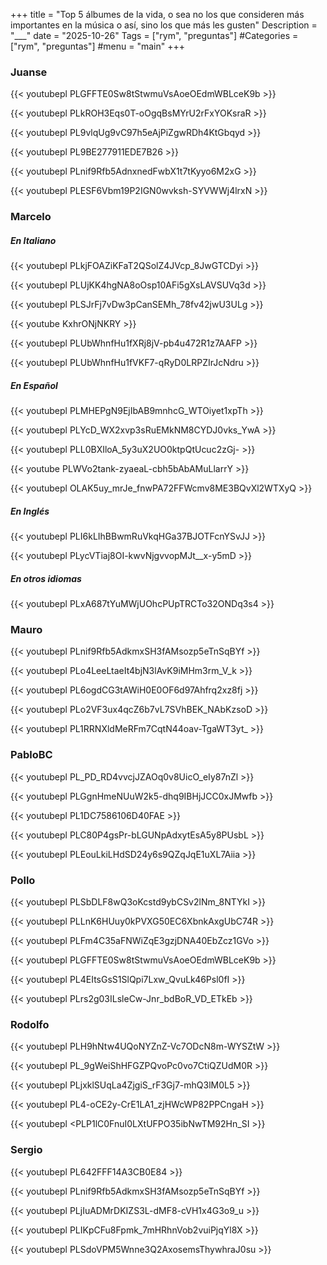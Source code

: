 +++
title = "Top 5 álbumes de la vida, o sea no los que consideren más importantes en la música o así, sino los que más les gusten"
Description = "___"
date = "2025-10-26"
Tags = ["rym", "preguntas"]
#Categories = ["rym", "preguntas"]
#menu = "main"
+++

### Juanse

{{< youtubepl PLGFFTE0Sw8tStwmuVsAoeOEdmWBLceK9b >}}

{{< youtubepl PLkROH3Eqs0T-oOgqBsMYrU2rFxYOKsraR >}}

{{< youtubepl PL9vlqUg9vC97h5eAjPiZgwRDh4KtGbqyd >}}

{{< youtubepl PL9BE277911EDE7B26 >}}

{{< youtubepl PLnif9Rfb5AdnxnedFwbX1t7tKyyo6M2xG >}}

{{< youtubepl PLESF6Vbm19P2IGN0wvksh-SYVWWj4lrxN >}}

### Marcelo

##### En Italiano

{{< youtubepl PLkjFOAZiKFaT2QSolZ4JVcp_8JwGTCDyi >}}

{{< youtubepl PLUjKK4hgNA8oOsp10AFi5gXsLAVSUVq3d >}}

{{< youtubepl PLSJrFj7vDw3pCanSEMh_78fv42jwU3ULg >}}

{{< youtube KxhrONjNKRY >}}

{{< youtubepl PLUbWhnfHu1fXRj8jV-pb4u472R1z7AAFP >}}

{{< youtubepl PLUbWhnfHu1fVKF7-qRyD0LRPZIrJcNdru >}}

##### En Español

{{< youtubepl PLMHEPgN9EjIbAB9mnhcG_WTOiyet1xpTh >}}

{{< youtubepl PLYcD_WX2xvp3sRuEMkNM8CYDJ0vks_YwA >}}

{{< youtubepl PLL0BXIloA_5y3uX2UO0ktpQtUcuc2zGj- >}}

{{< youtube  PLWVo2tank-zyaeaL-cbh5bAbAMuLlarrY >}}

{{< youtubepl OLAK5uy_mrJe_fnwPA72FFWcmv8ME3BQvXl2WTXyQ >}}

##### En Inglés

{{< youtubepl PLI6kLIhBBwmRuVkqHGa37BJOTFcnYSvJJ >}}

{{< youtubepl PLycVTiaj8OI-kwvNjgvvopMJt__x-y5mD >}}

##### En otros idiomas

{{< youtubepl PLxA687tYuMWjUOhcPUpTRCTo32ONDq3s4 >}}

### Mauro

{{< youtubepl PLnif9Rfb5AdkmxSH3fAMsozp5eTnSqBYf >}}

{{< youtubepl PLo4LeeLtaeIt4bjN3lAvK9iMHm3rm_V_k >}}

{{< youtubepl PL6ogdCG3tAWiH0E0OF6d97Ahfrq2xz8fj >}}

{{< youtubepl PLo2VF3ux4qcZ6b7vL7SVhBEK_NAbKzsoD >}}

{{< youtubepl PL1RRNXldMeRFm7CqtN44oav-TgaWT3yt_ >}}

### PabloBC

{{< youtubepl PL_PD_RD4vvcjJZAOq0v8UicO_eIy87nZl >}}

{{< youtubepl PLGgnHmeNUuW2k5-dhq9IBHjJCC0xJMwfb >}}

{{< youtubepl PL1DC7586106D40FAE >}}

{{< youtubepl PLC80P4gsPr-bLGUNpAdxytEsA5y8PUsbL >}}

{{< youtubepl PLEouLkiLHdSD24y6s9QZqJqE1uXL7Aiia >}}

### Pollo

{{< youtubepl PLSbDLF8wQ3oKcstd9ybCSv2lNm_8NTYkI >}}

{{< youtubepl PLLnK6HUuy0kPVXG50EC6XbnkAxgUbC74R >}}

{{< youtubepl PLFm4C35aFNWiZqE3gzjDNA40EbZcz1GVo >}}

{{< youtubepl PLGFFTE0Sw8tStwmuVsAoeOEdmWBLceK9b >}}

{{< youtubepl PL4EItsGsS1SlQpi7Lxw_QvuLk46Psl0fI >}}

{{< youtubepl PLrs2g03ILsleCw-Jnr_bdBoR_VD_ETkEb >}}

### Rodolfo

{{< youtubepl PLH9hNtw4UQoNYZnZ-Vc7ODcN8m-WYSZtW >}}

{{< youtubepl PL_9gWeiShHFGZPQvoPc0vo7CtiQZUdM0R >}}

{{< youtubepl PLjxklSUqLa4ZjgiS_rF3Gj7-mhQ3lM0L5 >}}

{{< youtubepl PL4-oCE2y-CrE1LA1_zjHWcWP82PPCngaH >}}

{{< youtubepl <PLP1lC0FnuI0LXtUFPO35ibNwTM92Hn_SI >}}

### Sergio

{{< youtubepl PL642FFF14A3CB0E84 >}}

{{< youtubepl PLnif9Rfb5AdkmxSH3fAMsozp5eTnSqBYf >}}

{{< youtubepl PLjIuADMrDKIZS3L-dMF8-cVH1x4G3o9_u >}}

{{< youtubepl PLIKpCFu8Fpmk_7mHRhnVob2vuiPjqYl8X >}}

{{< youtubepl PLSdoVPM5Wnne3Q2AxosemsThywhraJ0su >}}
